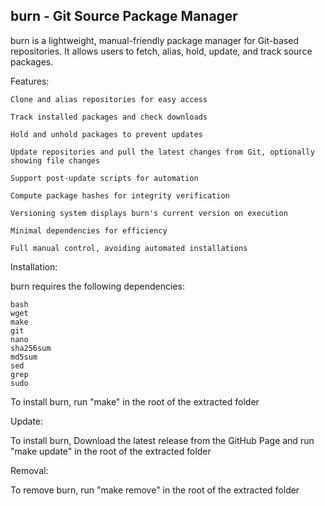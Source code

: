 ## burn - Git Source Package Manager

burn is a lightweight, manual-friendly package manager for Git-based repositories. It allows users to fetch, alias, hold, update, and track source packages.

 Features:

    Clone and alias repositories for easy access

    Track installed packages and check downloads

    Hold and unhold packages to prevent updates

    Update repositories and pull the latest changes from Git, optionally showing file changes

    Support post-update scripts for automation

    Compute package hashes for integrity verification

    Versioning system displays burn's current version on execution

    Minimal dependencies for efficiency

    Full manual control, avoiding automated installations

Installation:

burn requires the following dependencies:

    bash
    wget
    make
    git
    nano
    sha256sum
    md5sum
    sed
    grep
    sudo

To install burn, run "make" in the root of the extracted folder

Update:

To install burn, Download the latest release from the GitHub Page and run "make update" in the root of the extracted folder

Removal:

To remove burn, run "make remove" in the root of the extracted folder
